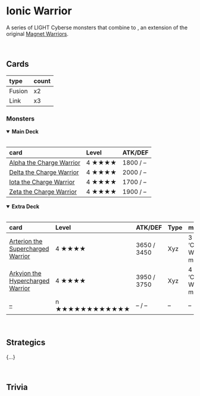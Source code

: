 # Ionic Warrior

A series of LIGHT Cyberse monsters that combine to , an extension of the original [Magnet Warriors](yugioh.fandom.com/wiki/Magnet_Warrior).


<br>


## Cards

| type | count |
| :--- | :---- |
| Fusion | x2 |
| Link | x3 |

### Monsters

<details open>
  <summary> <b> Main Deck </b> </summary> <br>

| card | Level | ATK/DEF |
| :--- | :---- | :------ |
| [Alpha the Charge Warrior](../cards/monsters/standard/Alpha%20the%20Ionic%20Warrior.md) | 4 ★★★★ | 1800 / – |
| [Delta the Charge Warrior](../cards/monsters/standard/Delta%20the%20Ionic%20Warrior.md) | 4 ★★★★ | 2000 / – |
| [Iota the Charge Warrior](../cards/monsters/standard/Iota%20the%20Ionic%20Warrior.md) | 4 ★★★★ | 1700 / – |
| [Zeta the Charge Warrior](../cards/monsters/standard/Zeta%20the%20Ionic%20Warrior.md) | 4 ★★★★ | 1900 / – |

</details>

<details open>
  <summary> <b> Extra Deck </b> </summary> <br>

| card | Level | ATK/DEF | Type | material |
| :--- | :---- | :------ | :--- | :------- |
| [Arterion the Supercharged Warrior](../cards/monsters/–/Arterion%20the%20Superionic%20Warrior.md) | 4 ★★★★ | 3650 / 3450 | Xyz | 3 ‘Charge Warrior’ monsters |
| [Arkyion the Hypercharged Warrior](../cards/monsters/–/Arterion%20the%20Superionic%20Warrior.md) | 4 ★★★★ | 3950 / 3750 | Xyz | 4 ‘Charge Warrior’ monsters |
| [–](../cards/monsters/–/–.md) | n ★★★★★★★★★★★★ | – / – | – | – |

</details>


<br>


## Strategics

{...}


<br>


## Trivia
